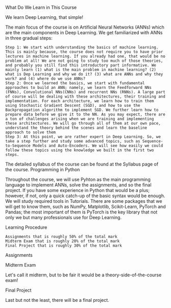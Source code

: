 What Do We Learn in This Course

We learn Deep Learning, that simple!

The main focus of the course is on Artificial Neural Networks (ANNs) which are the main components in Deep Learning. We get familiarized with ANNs in three gradual steps:

    Step 1: We start with understanding the basics of machine learning. This is mainly because, the course does not require you to have prior lectures in machine learning. If you already had one, that would be no problem at all! We are not going to study too much of those theories, and probably you still find this introductory part informative. We mainly learn (1) what is the main problem in machine learning? (2) what is Dep Learning and why we do it? (3) what are ANNs and why they work? and (4) where do we use ANNs?
    Step 2: Once we learned the basics, we start with fundamental approaches to build an ANN; namely, we learn the Feedforward NNs (FNNs), Convolutional NNs(CNNs) and recurrent NNs (RNNs). A large part of course will be dealing with these architectures, their training and implementation. For each architecture, we learn how to train them using Stochastic Gradient Descent (SGD), and how to use the Backpropagation algorithm to implement SGD. We further learn how to prepare data before we give it to the NN. As you may expect, there are a ton of challenges arising when we are training and implementing these architectures. We will go through all of them at our own pace, understand the theory behind the scenes and learn the baseline approach to solve them
    Step 3: At this point, we are rather expert in Deep Learning. So, we take a step further and study some advanced topics, such as Sequence-to-Sequence Models and Auto-Encoders. We will see how easily we could follow these topics using the knowledge we built in the first two steps.

The detailed syllabus of the course can be found at the Syllabus page of the course.
Programming in Python

Throughout the course, we will use Pyhton as the main programming language to implement ANNs, solve the assignments, and so the final project. If you have some experience in Python that would be a plus; however, if not, only a quick catch-up of the basic syntax would be enough. We will study required tools in Tutorials. There are some packages that we will get to know them, such as NumPy, Matplotlib, Scikit-Learn, PyTorch and Pandas; the most important of them is PyTorch is the key library that not only we but many professionals use for Deep Learning.

 
Learning Procedure



    Assignments that is roughly 50% of the total mark
    Midterm Exam that is roughly 20% of the total mark
    Final Project that is roughly 30% of the total mark


Assignments


Midterm Exam

Let's call it midterm, but to be fair it would be a theory-side-of-the-course exam!

Final Project

Last but not the least, there will be a final project. 